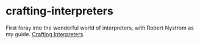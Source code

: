 # crafting-interpreters
First foray into the wonderful world of interpreters, with Robert Nystrom as my guide.
[Crafting Interpreters](https://craftinginterpreters.com/)
